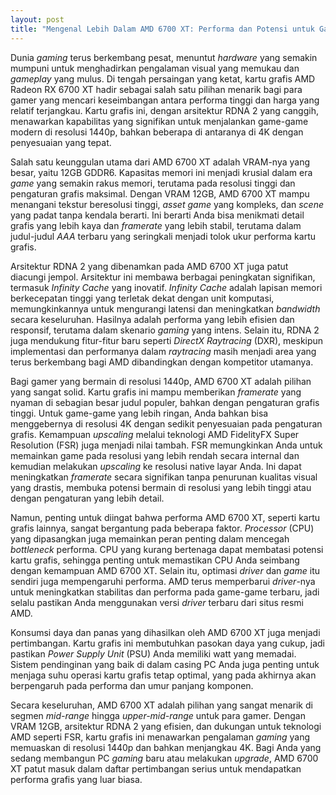 ```yaml
---
layout: post
title: "Mengenal Lebih Dalam AMD 6700 XT: Performa dan Potensi untuk Gamer"
---
```


Dunia *gaming* terus berkembang pesat, menuntut *hardware* yang semakin mumpuni untuk menghadirkan pengalaman visual yang memukau dan *gameplay* yang mulus. Di tengah persaingan yang ketat, kartu grafis AMD Radeon RX 6700 XT hadir sebagai salah satu pilihan menarik bagi para gamer yang mencari keseimbangan antara performa tinggi dan harga yang relatif terjangkau. Kartu grafis ini, dengan arsitektur RDNA 2 yang canggih, menawarkan kapabilitas yang signifikan untuk menjalankan game-game modern di resolusi 1440p, bahkan beberapa di antaranya di 4K dengan penyesuaian yang tepat.

Salah satu keunggulan utama dari AMD 6700 XT adalah VRAM-nya yang besar, yaitu 12GB GDDR6. Kapasitas memori ini menjadi krusial dalam era *game* yang semakin rakus memori, terutama pada resolusi tinggi dan pengaturan grafis maksimal. Dengan VRAM 12GB, AMD 6700 XT mampu menangani tekstur beresolusi tinggi, *asset game* yang kompleks, dan *scene* yang padat tanpa kendala berarti. Ini berarti Anda bisa menikmati detail grafis yang lebih kaya dan *framerate* yang lebih stabil, terutama dalam judul-judul *AAA* terbaru yang seringkali menjadi tolok ukur performa kartu grafis.

Arsitektur RDNA 2 yang dibenamkan pada AMD 6700 XT juga patut diacungi jempol. Arsitektur ini membawa berbagai peningkatan signifikan, termasuk *Infinity Cache* yang inovatif. *Infinity Cache* adalah lapisan memori berkecepatan tinggi yang terletak dekat dengan unit komputasi, memungkinkannya untuk mengurangi latensi dan meningkatkan *bandwidth* secara keseluruhan. Hasilnya adalah performa yang lebih efisien dan responsif, terutama dalam skenario *gaming* yang intens. Selain itu, RDNA 2 juga mendukung fitur-fitur baru seperti *DirectX Raytracing* (DXR), meskipun implementasi dan performanya dalam *raytracing* masih menjadi area yang terus berkembang bagi AMD dibandingkan dengan kompetitor utamanya.

Bagi gamer yang bermain di resolusi 1440p, AMD 6700 XT adalah pilihan yang sangat solid. Kartu grafis ini mampu memberikan *framerate* yang nyaman di sebagian besar judul populer, bahkan dengan pengaturan grafis tinggi. Untuk game-game yang lebih ringan, Anda bahkan bisa menggebernya di resolusi 4K dengan sedikit penyesuaian pada pengaturan grafis. Kemampuan *upscaling* melalui teknologi AMD FidelityFX Super Resolution (FSR) juga menjadi nilai tambah. FSR memungkinkan Anda untuk memainkan game pada resolusi yang lebih rendah secara internal dan kemudian melakukan *upscaling* ke resolusi native layar Anda. Ini dapat meningkatkan *framerate* secara signifikan tanpa penurunan kualitas visual yang drastis, membuka potensi bermain di resolusi yang lebih tinggi atau dengan pengaturan yang lebih detail.

Namun, penting untuk diingat bahwa performa AMD 6700 XT, seperti kartu grafis lainnya, sangat bergantung pada beberapa faktor. *Processor* (CPU) yang dipasangkan juga memainkan peran penting dalam mencegah *bottleneck* performa. CPU yang kurang bertenaga dapat membatasi potensi kartu grafis, sehingga penting untuk memastikan CPU Anda seimbang dengan kemampuan AMD 6700 XT. Selain itu, optimasi *driver* dan *game* itu sendiri juga mempengaruhi performa. AMD terus memperbarui *driver*-nya untuk meningkatkan stabilitas dan performa pada game-game terbaru, jadi selalu pastikan Anda menggunakan versi *driver* terbaru dari situs resmi AMD.

Konsumsi daya dan panas yang dihasilkan oleh AMD 6700 XT juga menjadi pertimbangan. Kartu grafis ini membutuhkan pasokan daya yang cukup, jadi pastikan *Power Supply Unit* (PSU) Anda memiliki watt yang memadai. Sistem pendinginan yang baik di dalam casing PC Anda juga penting untuk menjaga suhu operasi kartu grafis tetap optimal, yang pada akhirnya akan berpengaruh pada performa dan umur panjang komponen.

Secara keseluruhan, AMD 6700 XT adalah pilihan yang sangat menarik di segmen *mid-range* hingga *upper-mid-range* untuk para gamer. Dengan VRAM 12GB, arsitektur RDNA 2 yang efisien, dan dukungan untuk teknologi AMD seperti FSR, kartu grafis ini menawarkan pengalaman *gaming* yang memuaskan di resolusi 1440p dan bahkan menjangkau 4K. Bagi Anda yang sedang membangun PC *gaming* baru atau melakukan *upgrade*, AMD 6700 XT patut masuk dalam daftar pertimbangan serius untuk mendapatkan performa grafis yang luar biasa.
